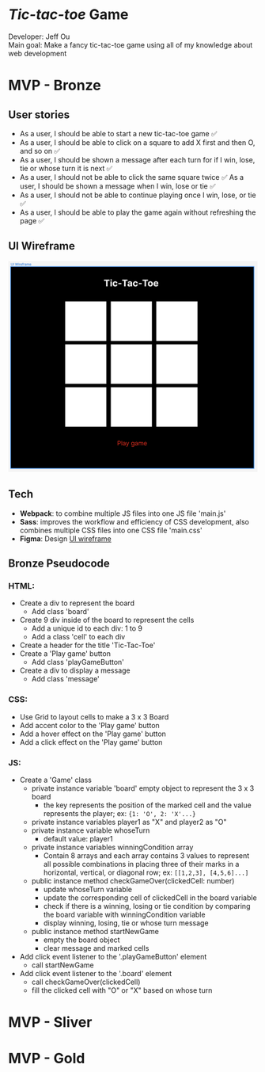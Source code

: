 # _Tic-tac-toe_ Game

Developer: Jeff Ou  
Main goal: Make a fancy tic-tac-toe game using all of my knowledge about web development

# MVP - Bronze

## User stories

- As a user, I should be able to start a new tic-tac-toe game ✅
- As a user, I should be able to click on a square to add X first and then O, and so on ✅
- As a user, I should be shown a message after each turn for if I win, lose, tie or whose turn it is next ✅
- As a user, I should not be able to click the same square twice ✅
  As a user, I should be shown a message when I win, lose or tie ✅
- As a user, I should not be able to continue playing once I win, lose, or tie ✅
- As a user, I should be able to play the game again without refreshing the page ✅

## UI Wireframe

![ui_wireframe image](ui_wireframe.png)

## Tech

- **Webpack**: to combine multiple JS files into one JS file 'main.js'
- **Sass**: improves the workflow and efficiency of CSS development, also combines multiple CSS files into one CSS file 'main.css'
- **Figma**: Design [UI wireframe](https://www.figma.com/file/pONrt65x6N0M6ISI2OpVKh/Tic-Tac-Toe-UI-Design?node-id=0%3A1&t=ZF6JZwuBHaZpcvQp-1)

## Bronze Pseudocode

### HTML:

- Create a div to represent the board
  - Add class 'board'
- Create 9 div inside of the board to represent the cells
  - Add a unique id to each div: 1 to 9
  - Add a class 'cell' to each div
- Create a header for the title 'Tic-Tac-Toe'
- Create a 'Play game' button
  - Add class 'playGameButton'
- Create a div to display a message
  - Add class 'message'

### CSS:

- Use Grid to layout cells to make a 3 x 3 Board
- Add accent color to the 'Play game' button
- Add a hover effect on the 'Play game' button
- Add a click effect on the 'Play game' button

### JS:

- Create a 'Game' class
  - private instance variable 'board' empty object to represent the 3 x 3 board
    - the key represents the position of the marked cell and the value represents the player; ex: `{1: 'O', 2: 'X'...}`
  - private instance variables player1 as "X" and player2 as "O"
  - private instance variable whoseTurn
    - default value: player1
  - private instance variables winningCondition array
    - Contain 8 arrays and each array contains 3 values to represent all possible combinations in placing three of their marks in a horizontal, vertical, or diagonal row; ex: `[[1,2,3], [4,5,6]...]`
  - public instance method checkGameOver(clickedCell: number)
    - update whoseTurn variable
    - update the corresponding cell of clickedCell in the board variable
    - check if there is a winning, losing or tie condition by comparing the board variable with winningCondition variable
    - display winning, losing, tie or whose turn message
  - public instance method startNewGame
    - empty the board object
    - clear message and marked cells
- Add click event listener to the '.playGameButton' element
  - call startNewGame
- Add click event listener to the '.board' element
  - call checkGameOver(clickedCell)
  - fill the clicked cell with "O" or "X" based on whose turn

# MVP - Sliver

# MVP - Gold
